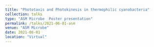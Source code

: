 ```yaml
---
title: "Phototaxis and Photokinesis in thermophilic cyanobacteria"
collection: talks
type: "ASM Microbe  Poster presentation"
permalink: /talks/2021-06-01-asm
venue: "ASM Microbe"
date: 2021-06-01
location: "Virtual"
---
```

